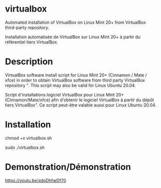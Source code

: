 # virtualbox
Automated installation of VirtualBox on Linux Mint 20+ from VirtualBox third-party repository.

Installation automatisée de VirtualBox sur Linux Mint 20+ à partir du référentiel tiers VirtualBox.

# Description
VirtualBox software install script for Linux Mint 20+ (Cinnamon / Mate / xfce) in order to obtain VirtualBox software from third party VirtualBox repository ". This script may also be valid for Linux Ubuntu 20.04.

Script d'installations logiciel VirtualBox pour Linux Mint 20+ (Cinnamon/Mate/xfce) afin d'obtenir le logiciel VirtualBox à partir du dépôt tiers VirtualBox". Ce script peut-être valable aussi pour Linux Ubuntu 20.04.


# Installation
chmod +x virtualbox.sh

sudo ./virtualbox.sh

# Demonstration/Démonstration

https://youtu.be/xdoDhfwDf70
